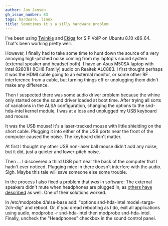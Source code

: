 ```yaml
---
author: Jon Jensen
gh_issue_number: 83
tags: hardware, linux
title: Sometimes it's a silly hardware problem
---
```


I've been using [Twinkle](http://www.xs4all.nl/~mfnboer/twinkle/index.html) and [Ekiga](http://ekiga.org/) for SIP VoIP on Ubuntu 8.10 x86_64. That's been working pretty well.

However, I finally had to take some time to hunt down the source of a very annoying high-pitched noise coming from my laptop's sound system (external speaker and headset both). I have an Asus M50SA laptop with Intel 82801H (ICH8 Family) audio on Realtek ALC883. I first thought perhaps it was the HDMI cable going to an external monitor, or some other RF interference from a cable, but turning things off or unplugging them didn't make any difference.

Then I suspected there was some audio driver problem because the whine only started once the sound driver loaded at boot time. After trying all sorts of variations in the ALSA configuration, changing the options to the snd-hda-intel kernel module, I was at a loss and unplugged my USB keyboard and mouse.

It was the USB mouse! It's a laser-tracked mouse with little shielding on the short cable. Plugging it into either of the USB ports near the front of the computer caused the noise. The keyboard didn't matter.

At first I thought my other USB non-laser ball mouse didn't add any noise, but it did, just a quieter and lower-pitch noise.

Then ... I discovered a third USB port near the back of the computer that I hadn't ever noticed. Plugging mice in there doesn't interfere with the audio. Sigh. Maybe this tale will save someone else some trouble.

In the process I also fixed a problem that *was* in software: The external speakers didn't mute when headphones are plugged in, as [others have described](https://bugs.launchpad.net/ubuntu/+source/alsa-driver/+bug/253422) as well. One of their solutions worked.

In /etc/modprobe.d/alsa-base add: "options snd-hda-intel model=targa-2ch-dig" and reboot. Or, if you dread rebooting as I do, exit all applications using audio, modprobe -r snd-hda-intel then modprobe snd-hda-intel. Finally, uncheck the "Headphones" checkbox in the sound control panel.
